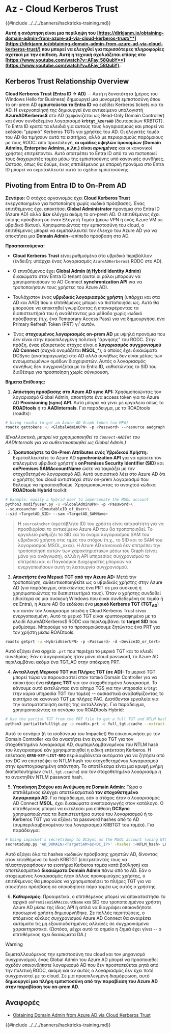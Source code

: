 # Az - Cloud Kerberos Trust

{{#include ../../../banners/hacktricks-training.md}}

**Αυτή η ανάρτηση είναι μια περίληψη του** [**https://dirkjanm.io/obtaining-domain-admin-from-azure-ad-via-cloud-kerberos-trust/**](https://dirkjanm.io/obtaining-domain-admin-from-azure-ad-via-cloud-kerberos-trust/) **που μπορεί να ελεγχθεί για περισσότερες πληροφορίες σχετικά με την επίθεση. Αυτή η τεχνική σχολιάζεται επίσης στο** [**https://www.youtube.com/watch?v=AFay_58QubY**](https://www.youtube.com/watch?v=AFay_58QubY)**.**

## Kerberos Trust Relationship Overview

**Cloud Kerberos Trust (Entra ID -> AD)** -- Αυτή η δυνατότητα (μέρος του Windows Hello for Business) δημιουργεί μια μονομερή εμπιστοσύνη όπου το on-prem AD **εμπιστεύεται το Entra ID** να εκδίδει Kerberos tickets για το AD. Η ενεργοποίησή της δημιουργεί ένα αντικείμενο υπολογιστή **AzureADKerberos$** στο AD (εμφανίζεται ως Read-Only Domain Controller) και έναν συνδεδεμένο λογαριασμό **`krbtgt_AzureAD`** (δευτερεύων KRBTGT). Το Entra ID κρατά τα κλειδιά για αυτούς τους λογαριασμούς και μπορεί να εκδώσει "μερικά" Kerberos TGTs για χρήστες του AD. Οι ελεγκτές τομέα του AD θα τιμήσουν αυτά τα εισιτήρια, αλλά με περιορισμούς παρόμοιους με τους RODC: από προεπιλογή, **οι ομάδες υψηλών προνομίων (Domain Admins, Enterprise Admins, κ.λπ.) είναι *αρνημένες*** και οι κανονικοί χρήστες επιτρέπονται. Αυτό αποτρέπει το Entra ID από το να πιστοποιεί τους διαχειριστές τομέα μέσω της εμπιστοσύνης υπό κανονικές συνθήκες. Ωστόσο, όπως θα δούμε, ένας επιτιθέμενος με επαρκή προνόμια στο Entra ID μπορεί να εκμεταλλευτεί αυτό το σχέδιο εμπιστοσύνης.

## Pivoting from Entra ID to On-Prem AD

**Σενάριο:** Ο στόχος οργανισμός έχει **Cloud Kerberos Trust** ενεργοποιημένο για πιστοποίηση χωρίς κωδικό πρόσβασης. Ένας επιτιθέμενος έχει αποκτήσει **Global Administrator** προνόμια στο Entra ID (Azure AD) αλλά **δεν** ελέγχει ακόμη το on-prem AD. Ο επιτιθέμενος έχει επίσης πρόσβαση σε έναν Ελεγκτή Τομέα (μέσω VPN ή ενός Azure VM σε υβριδικό δίκτυο). Χρησιμοποιώντας την εμπιστοσύνη του cloud, ο επιτιθέμενος μπορεί να εκμεταλλευτεί τον έλεγχο του Azure AD για να αποκτήσει μια **Domain Admin**--επίπεδο πρόσβαση στο AD.

**Προαπαιτούμενα:**

-   **Cloud Kerberos Trust** είναι ρυθμισμένο στο υβριδικό περιβάλλον (ένδειξη: υπάρχει ένας λογαριασμός `AzureADKerberos$` RODC στο AD).

-   Ο επιτιθέμενος έχει **Global Admin (ή Hybrid Identity Admin)** δικαιώματα στον Entra ID tenant (αυτοί οι ρόλοι μπορούν να χρησιμοποιήσουν το AD Connect **synchronization API** για να τροποποιήσουν τους χρήστες του Azure AD).

-   Τουλάχιστον ένας **υβριδικός λογαριασμός χρήστη** (υπάρχει και στα AD και AAD) που ο επιτιθέμενος μπορεί να πιστοποιήσει ως. Αυτό θα μπορούσε να αποκτηθεί γνωρίζοντας ή επαναφέροντας τα διαπιστευτήριά του ή αναθέτοντας μια μέθοδο χωρίς κωδικό πρόσβασης (π.χ. ένα Temporary Access Pass) για να δημιουργήσει ένα Primary Refresh Token (PRT) γι' αυτόν.

-   Ένας **στοχευμένος λογαριασμός on-prem AD** με υψηλά προνόμια που *δεν* είναι στην προεπιλεγμένη πολιτική "άρνησης" του RODC. Στην πράξη, ένας εξαιρετικός στόχος είναι ο **λογαριασμός συγχρονισμού AD Connect** (συχνά ονομάζεται **MSOL_***), ο οποίος έχει δικαιώματα DCSync (αναπαραγωγής) στο AD αλλά συνήθως δεν είναι μέλος των ενσωματωμένων ομάδων διαχειριστών. Αυτός ο λογαριασμός συνήθως δεν συγχρονίζεται με το Entra ID, καθιστώντας το SID του διαθέσιμο για προσποίηση χωρίς σύγκρουση.

**Βήματα Επίθεσης:**

1.  **Απόκτηση πρόσβασης στο Azure AD sync API:** Χρησιμοποιώντας τον λογαριασμό Global Admin, αποκτήστε ένα access token για το Azure AD **Provisioning (sync) API**. Αυτό μπορεί να γίνει με εργαλεία όπως το **ROADtools** ή το **AADInternals**. Για παράδειγμα, με το ROADtools (roadtx):
```bash
# Using roadtx to get an Azure AD Graph token (no MFA)
roadtx gettokens -u <GlobalAdminUPN> -p <Password> --resource aadgraph
```
*(Εναλλακτικά, μπορεί να χρησιμοποιηθεί το `Connect-AADInt` του AADInternals για να αυθεντικοποιηθεί ως Global Admin.)*

2.  **Τροποποιήστε τα On-Prem Attributes ενός Υβριδικού Χρήστη:** Εκμεταλλευτείτε το Azure AD **synchronization API** για να ορίσετε τον επιλεγμένο υβριδικό χρήστη's **onPremises Security Identifier (SID)** και **onPremises SAMAccountName** ώστε να ταιριάζει με τον στοχοθετημένο λογαριασμό AD. Αυτό ουσιαστικά λέει στο Azure AD ότι ο χρήστης του cloud αντιστοιχεί στον on-prem λογαριασμό που θέλουμε να προσποιηθούμε. Χρησιμοποιώντας το ανοιχτού κώδικα **ROADtools Hybrid** toolkit:
```bash
# Example: modify a hybrid user to impersonate the MSOL account
python3 modifyuser.py -u <GlobalAdminUPN> -p <Password>\
--sourceanchor <ImmutableID_of_User>\
--sid <TargetAD_SID> --sam <TargetAD_SAMName>
```
> Η `sourceAnchor` (αμετάβλητο ID) του χρήστη είναι απαραίτητη για να προσδιορίσει το αντικείμενο Azure AD που θα τροποποιηθεί. Το εργαλείο ρυθμίζει το SID και το όνομα λογαριασμού SAM του υβριδικού χρήστη στις τιμές του στόχου (π.χ., το SID και το SAM του λογαριασμού MSOL_xxxx). Η Azure AD κανονικά δεν επιτρέπει την τροποποίηση αυτών των χαρακτηριστικών μέσω του Graph (είναι μόνο για ανάγνωση), αλλά η API υπηρεσίας συγχρονισμού το επιτρέπει και οι Παγκόσμιοι Διαχειριστές μπορούν να ενεργοποιήσουν αυτή τη λειτουργία συγχρονισμού.

3.  **Αποκτήστε ένα Μερικό TGT από την Azure AD:** Μετά την τροποποίηση, αυθεντικοποιηθείτε ως ο υβριδικός χρήστης στην Azure AD (για παράδειγμα, αποκτώντας ένα PRT σε μια συσκευή ή χρησιμοποιώντας τα διαπιστευτήριά τους). Όταν ο χρήστης συνδεθεί (ιδιαίτερα σε μια συσκευή Windows που είναι συνδεδεμένη σε τομέα ή σε Entra), η Azure AD θα εκδώσει ένα **μερικό Kerberos TGT (TGT**<sub>**AD**</sub>) για αυτόν τον λογαριασμό επειδή η Cloud Kerberos Trust είναι ενεργοποιημένη. Αυτό το μερικό TGT είναι κρυπτογραφημένο με το κλειδί AzureADKerberos$ RODC και περιλαμβάνει το **target SID** που ρυθμίσαμε. Μπορούμε να το προσομοιώσουμε ζητώντας ένα PRT για τον χρήστη μέσω ROADtools:
```bash
roadtx getprt -u <HybridUserUPN> -p <Password> -d <DeviceID_or_Cert>
```
Αυτό εξάγει ένα αρχείο `.prt` που περιέχει το μερικό TGT και το κλειδί συνεδρίας. Εάν ο λογαριασμός ήταν μόνο cloud password, το Azure AD περιλαμβάνει ακόμα ένα TGT_AD στην απόκριση PRT.

4.  **Ανταλλαγή Μερικού TGT για Πλήρες TGT (σε AD):** Το μερικό TGT μπορεί τώρα να παρουσιαστεί στον τοπικό Domain Controller για να αποκτήσει ένα **πλήρες TGT** για τον στοχοθετημένο λογαριασμό. Το κάνουμε αυτό εκτελώντας ένα αίτημα TGS για την υπηρεσία `krbtgt` (την κύρια υπηρεσία TGT του τομέα) -- ουσιαστικά αναβαθμίζοντας το εισιτήριο σε κανονικό TGT με πλήρες PAC. Διατίθενται εργαλεία για την αυτοματοποίηση αυτής της ανταλλαγής. Για παράδειγμα, χρησιμοποιώντας το σενάριο του ROADtools Hybrid:
```bash
# Use the partial TGT from the PRT file to get a full TGT and NTLM hash
python3 partialtofulltgt.py -p roadtx.prt -o full_tgt.ccache --extract-hash
```
Αυτό το σενάριο (ή τα ισοδύναμα του Impacket) θα επικοινωνήσει με τον Domain Controller και θα ανακτήσει ένα έγκυρο TGT για τον στοχοθετημένο λογαριασμό AD, συμπεριλαμβανομένου του NTLM hash του λογαριασμού εάν χρησιμοποιηθεί η ειδική επέκταση Kerberos. Η επέκταση **`KERB-KEY-LIST-REQ`** περιλαμβάνεται αυτόματα για να ζητήσει από τον DC να επιστρέψει το NTLM hash του στοχοθετημένου λογαριασμού στην κρυπτογραφημένη απάντηση. Το αποτέλεσμα είναι μια κρυφή μνήμη διαπιστευτηρίων (`full_tgt.ccache`) για τον στοχοθετημένο λογαριασμό *ή* το ανακτηθέν NTLM password hash.

5.  **Υποκίνηση Στόχου και Ανύψωση σε Domain Admin:** Τώρα ο επιτιθέμενος ελέγχει αποτελεσματικά **τον στοχοθετημένο λογαριασμό AD**. Για παράδειγμα, εάν ο στόχος ήταν ο λογαριασμός AD Connect **MSOL**, έχει δικαιώματα αναπαραγωγής στον κατάλογο. Ο επιτιθέμενος μπορεί να εκτελέσει μια επίθεση **DCSync** χρησιμοποιώντας τα διαπιστευτήρια αυτού του λογαριασμού ή το Kerberos TGT για να εξάγει τα password hashes από το AD (συμπεριλαμβανομένου του λογαριασμού KRBTGT του τομέα). Για παράδειγμα:
```bash
# Using impacket's secretsdump to DCSync as the MSOL account (using NTLM hash)
secretsdump.py 'AD_DOMAIN/<TargetSAM>$@<DC_IP>' -hashes :<NTLM_hash> LOCAL
```
Αυτό εξάγει όλα τα hashes κωδικών πρόσβασης χρηστών AD, δίνοντας στον επιτιθέμενο το hash KRBTGT (επιτρέποντάς τους να πλαστογραφήσουν τα εισιτήρια Kerberos τομέα κατά βούληση) και αποτελεσματικά **δικαιώματα Domain Admin** πάνω από το AD. Εάν ο στοχευμένος λογαριασμός ήταν άλλος προνομιούχος χρήστης, ο επιτιθέμενος θα μπορούσε να χρησιμοποιήσει το πλήρες TGT για να αποκτήσει πρόσβαση σε οποιοδήποτε πόρο τομέα ως αυτός ο χρήστης.

6.  **Καθαρισμός:** Προαιρετικά, ο επιτιθέμενος μπορεί να αποκαταστήσει το αρχικό `onPremisesSAMAccountName` και SID του τροποποιημένου χρήστη Azure AD μέσω της ίδιας API ή απλά να διαγράψει οποιονδήποτε προσωρινό χρήστη δημιουργήθηκε. Σε πολλές περιπτώσεις, ο επόμενος κύκλος συγχρονισμού Azure AD Connect θα αναιρέσει αυτόματα τις μη εξουσιοδοτημένες αλλαγές σε συγχρονισμένα χαρακτηριστικά. (Ωστόσο, μέχρι αυτό το σημείο η ζημιά έχει γίνει -- ο επιτιθέμενος έχει δικαιώματα DA.)

> [!WARNING]
> Εκμεταλλευόμενος την εμπιστοσύνη του cloud και τον μηχανισμό συγχρονισμού, ένας Global Admin του Azure AD μπορεί να προσποιηθεί σχεδόν *οποιονδήποτε* λογαριασμό AD που δεν προστατεύεται ρητά από την πολιτική RODC, ακόμη και αν αυτός ο λογαριασμός δεν έχει ποτέ συγχρονιστεί με το cloud. Σε μια προεπιλεγμένη διαμόρφωση, αυτό **δημιουργεί μια πλήρη εμπιστοσύνη από την παραβίαση του Azure AD στην παραβίαση του on-prem AD**.


## Αναφορές

- [Obtaining Domain Admin from Azure AD via Cloud Kerberos Trust](https://dirkjanm.io/obtaining-domain-admin-from-azure-ad-via-cloud-kerberos-trust/)



{{#include ../../../banners/hacktricks-training.md}}
